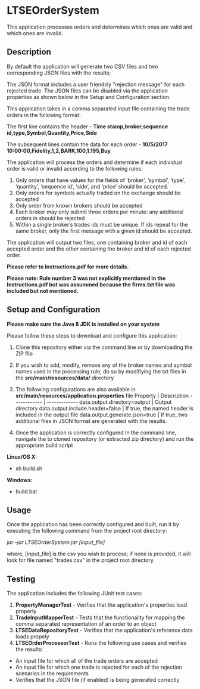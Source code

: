 # LTSEOrderSystem
This application processes orders and determines which ones are valid and which ones are invalid. 

## Description
By default the application will generate two CSV files and two corresponding JSON files with the results; 

The JSON format includes a user friendsly "rejection message" for each rejected trade. The JSON files can be disabled via the application properties as shown below in the Setup and Configuration section.

This application takes in a comma separated input file containing the trade orders in the following format:

The first line contains the header -
**Time stamp,broker,sequence id,type,Symbol,Quantity,Price,Side**

The subsequent lines contain the data for each order - 
**10/5/2017 10:00:00,Fidelity,1,2,BARK,100,1.195,Buy**

The application will process the orders and determine if each individual order is valid or invalid according to the following rules:

1. Only orders that have values for the fields of ‘broker’, ‘symbol’, ‘type’, ‘quantity’, ‘sequence id’, ‘side’, and ‘price’ should be accepted.
2. Only orders for symbols actually traded on the exchange should be accepted
3. Only order from known brokers should be accepted
3. Each broker may only submit three orders per minute: any additional orders in should be rejected
4. Within a single broker’s trades ids must be unique. If ids repeat for the same broker, only the first message with a given id should be accepted.

The application will output two files, one containing broker and id of each accepted order and the other containing the broker and id of each rejected order.

**Please refer to Instructions.pdf for more details.**

**Please note: Rule number 3 was not explicitly mentioned in the Instructions.pdf but was assummed because the firms.txt file was included but not mentioned.**

## Setup and Configuration

**Please make sure the Java 8 JDK is installed on your system**

Please follow these steps to download and configure this application:
1. Clone this repository either via the command line or by downloading the ZIP file
2. If you wish to add, modify, remove any of the broker names and symbol names used in the processing rule, 
do so by modifiying the txt files in the **src/main/resources/data/** directory
3. The following configurations are also available in **src/main/resources/application.properties** file
		Property | Description
	------------ | -------------
	 data.output.directory=output | Output directory
	data.output.include.header=false | If true, the named header is included in the output file
	data.output.generate.json=true | If true, two additional files in JSON format are generated with the results. 

4. Once the application is correctly configured
In the command line, navigate the to cloned repository (or extracted zip directory) and run the appropriate build script

**Linux/OS X:**
* sh build.sh

**Windows:**
* build.bat

## Usage
Once the application has been correctly configured and built, run it by executing the following command from the project root directory:

*jar -jar LTSEOrderSystem.jar [input_file]*

where, [input_file] is the csv you wish to process; if none is provided, it will look for file named "trades.csv" in the project root directory.

## Testing
The application includes the following JUnit test cases:
1. **PropertyManagerTest** - Verifies that the application's properties load properly
2. **TradeInputMapperTest** - Tests that the functionality for mapping the comma separated representation of an order to an object
3. **LTSEDataRepositoryTest** - Verifies that the application's reference data loads propely
4. **LTSEOrderProcessorTest** - 
Runs the following use cases and verifies the results:
* An input file for which all of the trade orders are accepted
* An input file for which one trade is rejected for each of the rejection scenarios in the requirements
* Verifies that the JSON file (if enabled) is being generated correctly




